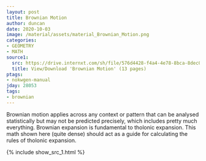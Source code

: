 ```yaml
---
layout: post
title: Brownian Motion
author: duncan
date: 2020-10-03
image: /material/assets/material_Brownian_Motion.png
categories:
- GEOMETRY
- MATH
source1:
  src: https://drive.internxt.com/sh/file/576d4428-f4a4-4e78-8bca-8dec0970de45/f5d2f42133e832b74ae6ba16c15a5f1ffe45e333fb98022d26242cc3751a51b4
  title: View/Download 'Brownian Motion' (13 pages)
ptags:
- nokwgen-manual
jday: 28053
tags:
- brownian
---
```


Brownian motion applies across any context or pattern that can be analysed statistically but may not be predicted precisely, which includes pretty much everything.  Brownian expansion is fundamental to tholonic expansion.  This math shown here (quite dense) should act as a guide for calculating the rules of tholonic expansion.

<!--more-->

{% include show_src_1.html %}

